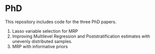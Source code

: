 # PhD
This repository includes code for the three PhD papers.

1) Lasso variable selection for MRP
2) Improving Multilevel Regression and Poststratification estimates with unevenly distributed samples.
3) MRP with informative priors
